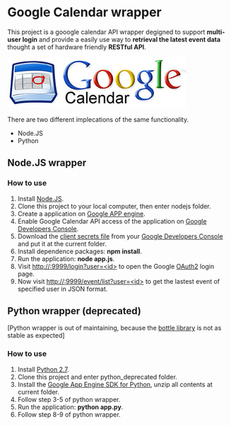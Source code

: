 Google Calendar wrapper
======

This project is a gooogle calendar API wrapper degigned to support **multi-user login** and provide a easily use way to **retrieval the latest event data** thought a set of hardware friendly **RESTful API**.

![Google Calendar](.images/google-calendar.jpg)

There are two different implecations of the same functionality.

* Node.JS
* Python

Node.JS wrapper
------
### How to use
1. Install [Node.JS](http://nodejs.org/).
2. Clone this project to your local computer, then enter nodejs folder.
3. Create a application on [Google APP engine](https://appengine.google.com/).
4. Enable Google Calendar API access of the application on [Google Developers Console](https://console.developers.google.com/project?authuser=0).
5. Download the [client secrets file](https://developers.google.com/api-client-library/python/guide/aaa_client_secrets) from your [Google Developers Console](https://console.developers.google.com/project?authuser=0) and put it at the current folder.
6. Install dependence packages: **npm install**.
7. Run the application: **node app.js**.
8. Visit [http://<host-ip>:9999/login?user=\<id\>](#) to open the Google [OAuth2](https://developers.google.com/api-client-library/python/guide/aaa_oauth) login page.
9. Now visit [http://<host-ip>:9999/event/list?user=\<id\>](#) to get the lastest event of specified user in JSON format.

Python wrapper (deprecated)
------
[Python wrapper is out of maintaining, because the [bottle library](http://bottlepy.org/docs/dev/index.html) is not as stable as expected]
### How to use
1. Install [Python 2.7](http://www.python.org/).
2. Clone this project and enter python_deprecated folder.
3. Install the [Google App Engine SDK for Python](https://developers.google.com/appengine/downloads#Google_App_Engine_SDK_for_Python), unzip all contents at current folder.
3. Follow step 3-5 of python wrapper.
4. Run the application: **python app.py**.
5. Follow step 8-9 of python wrapper.
